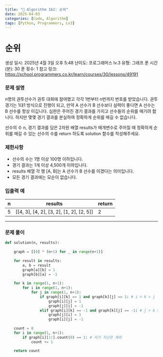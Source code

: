 ```yaml
---
title: "🧠 Algorithm 162: 순위"
date: 2025-04-03
categories: [Code, Algorithm]
tags: [Python, Programmers, Lv3]
---
```


# 순위

생성 일시: 2025년 4월 3일 오후 5:48
난이도: 프로그래머스 lv.3
유형: 그래프
푼 시간 (분): 30
푼 횟수: 1
참고 링크: https://school.programmers.co.kr/learn/courses/30/lessons/49191

### **문제 설명**

n명의 권투선수가 권투 대회에 참여했고 각각 1번부터 n번까지 번호를 받았습니다. 권투 경기는 1대1 방식으로 진행이 되고, 만약 A 선수가 B 선수보다 실력이 좋다면 A 선수는 B 선수를 항상 이깁니다. 심판은 주어진 경기 결과를 가지고 선수들의 순위를 매기려 합니다. 하지만 몇몇 경기 결과를 분실하여 정확하게 순위를 매길 수 없습니다.

선수의 수 n, 경기 결과를 담은 2차원 배열 results가 매개변수로 주어질 때 정확하게 순위를 매길 수 있는 선수의 수를 return 하도록 solution 함수를 작성해주세요.

### 제한사항

- 선수의 수는 1명 이상 100명 이하입니다.
- 경기 결과는 1개 이상 4,500개 이하입니다.
- results 배열 각 행 [A, B]는 A 선수가 B 선수를 이겼다는 의미입니다.
- 모든 경기 결과에는 모순이 없습니다.

### 입출력 예

| n | results | return |
| --- | --- | --- |
| 5 | [[4, 3], [4, 2], [3, 2], [1, 2], [2, 5]] | 2 |

---

### 문제 풀이

```python
def solution(n, results):
    
    graph = [[0] * (n+1) for _ in range(n+1)]
    
    for result in results:
        a, b = result
        graph[a][b] = 1
        graph[b][a] = -1
        
    for k in range(1, n+1):
        for i in range(1, n+1):
            for j in range(1, n+1):
                if graph[i][k] == 1 and graph[k][j] == 1: # i > k > j
                    graph[i][j] = 1
                    graph[j][i] = -1
                elif graph[i][k] == -1 and graph[k][j] == -1: # j > k > i
                    graph[j][i] = 1
                    graph[i][j] = -1
    
    count = 0
    for i in range(1, n+1):
        if graph[i][1:].count(0) == 1: # 자기 자신은 제외
            count += 1
            
    return count
```
